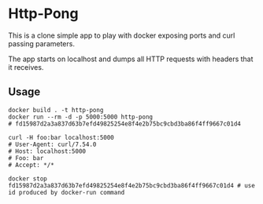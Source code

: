 # Http-Pong

This is a clone simple app to play with docker exposing ports and curl passing parameters.

The app starts on localhost and dumps all HTTP requests with headers that it receives.

## Usage

```
docker build . -t http-pong
docker run --rm -d -p 5000:5000 http-pong
# fd15987d2a3a837d63b7efd49825254e8f4e2b75bc9cbd3ba86f4ff9667c01d4

curl -H foo:bar localhost:5000
# User-Agent: curl/7.54.0
# Host: localhost:5000
# Foo: bar
# Accept: */*

docker stop fd15987d2a3a837d63b7efd49825254e8f4e2b75bc9cbd3ba86f4ff9667c01d4 # use id produced by docker-run command
```
